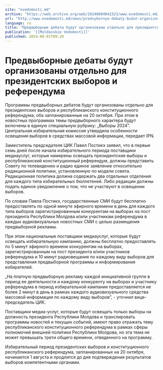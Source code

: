 ```yaml
---
site: "evedomosti.md"
archive: "https://web.archive.org/web/20240804042323/www.evedomosti.md/news/predvybornye-debaty-budut-organizovany-otdelno-dlya-preziden"
url: "http://www.evedomosti.md/news/predvybornye-debaty-budut-organizovany-otdelno-dlya-preziden"
language: ru
title: "Предвыборные дебаты будут организованы отдельно для президентских выборов и референдума"
publication: '[[Moldavskie Vedomosti]]'
published: 2024-08-01T09:20
---
```


# Предвыборные дебаты будут организованы отдельно для президентских выборов и референдума

Программы предвыборных дебатов будут организованы отдельно для президентских выборов и республиканского конституционного референдума, оба запланированные на 20 октября. При этом в новостных программах темы предвыборного характера будут включены в единую специальную рубрику: „Выборы 2024”. Центральная избирательная комиссия утвердила особенности освещения выборов в средствах массовой информации, передает IPN.

Заместитель председателя ЦИК Павел Постикэ заявил, что в первые семь дней после начала избирательного периода поставщики медиауслуг, которые намерены освещать президентские выборы и республиканский конституционный референдум, должны представить Совету по телевидению и радио единое заявление относительно редакционной политики, установленную по модели совета. Редакционная политика должна содержать два отдельных отделения для каждого типа избирательных бюллетеней. Либо редакции должны подать единое уведомление о том, что не участвуют в освещении выборов.

По словам Павла Постикэ, государственные СМИ будут бесплатно предоставлять по одной минуте эфирного времени в день для каждого типа выборов зарегистрированным конкурентам на выборах на пост президента Республики Молдова и/или участникам референдума в каждых аудиовизуальных новостных СМИ с целью размещения предвыборной рекламы.

При этом национальные поставщики медиауслуг, которые будут освещать избирательную кампанию, должны бесплатно предоставлять по 5 минут эфирного времени конкурентам на выборах, зарегистрированным на пост президента и/или участников референдума и 10 минут радиовещания по каждому виду выборов для представления предвыборной программы и информирования избирателей.

„На платную предвыборную рекламу каждой инициативной группе в период ее деятельности и каждому конкуренту на выборах и участнику референдума в период избирательной кампании предоставляется не более 2 минут в день в рамках каждого аудиовизуального средства массовой информации по каждому виду выборов”, - уточнил вице-председатель ЦИК.

Поставщики медиа-услуг, которые будут освещать только выборы на должность президента Республики Молдова и транслировать программы новостей и текущих событий, имеют право отражать тему республиканского конституционного референдума в рамках сферы полномочий внешней политики Республики Молдова, но эта тема не может превышать трети общего времени, отведенного на программу.

Избирательный период президентских выборов и конституционного республиканского референдума, запланированных на 20 октября, начинается 1 августа и продлится до дня подтверждения результатов выборов компетентными органами.